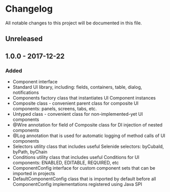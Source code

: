 # Changelog

All notable changes to this project will be documented in this file.

## Unreleased

## 1.0.0 - 2017-12-22

### Added

- Component interface
- Standard UI library, including: fields, containers, table, dialog, notifications
- Components factory class that instantiates UI Component instances
- Composite class - convenient parent class for composite UI components: panels, screens, tabs, etc.
- Untyped class - convenient class for non-implemented-yet UI components
- @Wire annotation for field of Composite class for DI injection of nested components
- @Log annotation that is used for automatic logging of method calls of UI components
- Selectors utility class that includes useful Selenide selectors: byCubaId, byPath, byChain
- Conditions utility class that includes useful Conditions for UI components: ENABLED, EDITABLE, REQUIRED, etc
- ComponentConfig interface for custom component sets that can be imported in projects
- DefaultComponentConfig class that is imported by default before all ComponentConfig implementations registered 
  using Java SPI